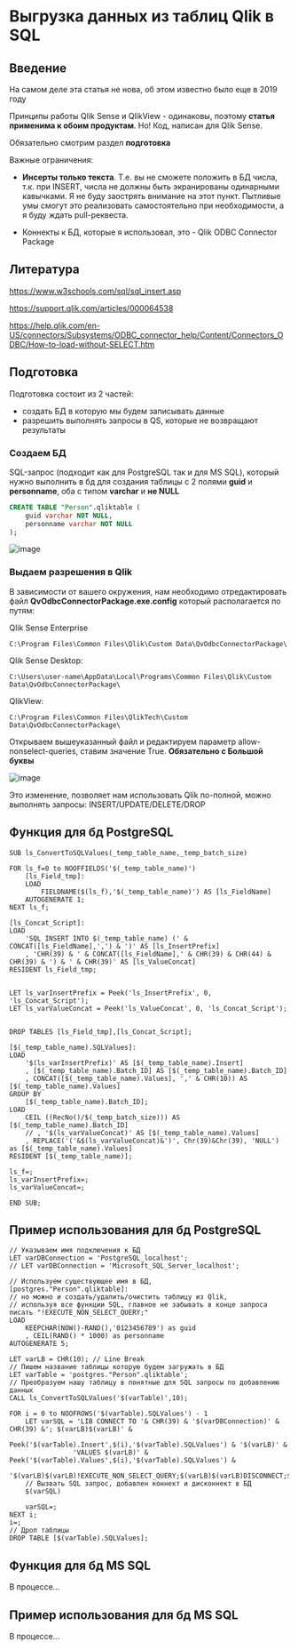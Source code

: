 # Выгрузка данных из таблиц Qlik в SQL

## Введение

На самом деле эта статья не нова, об этом известно было еще в 2019 году

Принципы работы Qlik Sense и QlikView - одинаковы, поэтому **статья применима к обоим продуктам**. Но! Код, написан для Qlik Sense.

Обязательно смотрим раздел **подготовка**

Важные ограничения:

- **Инсерты только текста**. Т.е. вы не сможете положить в БД числа, т.к. при INSERT, числа не должны быть экранированы одинарными кавычками. Я не буду заострять внимание на этот пункт. Пытливые умы смогут это реализовать самостоятельно при необходимости, а я буду ждать pull-реквеста.

- Коннекты к БД, которые я использовал, это - Qlik ODBC Connector Package

## Литература

https://www.w3schools.com/sql/sql_insert.asp

https://support.qlik.com/articles/000064538

https://help.qlik.com/en-US/connectors/Subsystems/ODBC_connector_help/Content/Connectors_ODBC/How-to-load-without-SELECT.htm



## Подготовка

Подготовка состоит из 2 частей:
- создать БД в которую мы будем записывать данные
- разрешить выполнять запросы в QS, которые не возвращают результаты

### Создаем БД

SQL-запрос (подходит как для PostgreSQL так и для MS SQL), который нужно выполнить в бд для создания таблицы с 2 полями **guid** и **personname**, оба с типом **varchar** и **не NULL**
``` sql
CREATE TABLE "Person".qliktable (
	guid varchar NOT NULL,
	personname varchar NOT NULL
);
```
![image](https://user-images.githubusercontent.com/8188055/194236938-bd4c68be-fac0-4660-966e-62d28c609f90.png)


### Выдаем разрешения в Qlik

В зависимости от вашего окружения, нам необходимо отредактировать файл **QvOdbcConnectorPackage.exe.config** который располагается по путям:

Qlik Sense Enterprise
```
C:\Program Files\Common Files\Qlik\Custom Data\QvOdbcConnectorPackage\
```
Qlik Sense Desktop:
```
C:\Users\user-name\AppData\Local\Programs\Common Files\Qlik\Custom Data\QvOdbcConnectorPackage\
```
QlikView:
```
C:\Program Files\Common Files\QlikTech\Custom Data\QvOdbcConnectorPackage\
```

Открываем вышеуказанный файл и редактируем параметр allow-nonselect-queries, ставим значение True. **Обязательно с Большой буквы**

![image](https://user-images.githubusercontent.com/8188055/194237031-5dac45e4-5ba0-47d1-aab9-c1c531b99d83.png)


Это изменение, позволяет нам использовать Qlik по-полной, можно выполнять запросы: INSERT/UPDATE/DELETE/DROP


## Функция для бд PostgreSQL
```
SUB ls_ConvertToSQLValues(_temp_table_name,_temp_batch_size)

FOR ls_f=0 to NOOFFIELDS('$(_temp_table_name)')
    [ls_Field_tmp]:
    LOAD
        FIELDNAME($(ls_f),'$(_temp_table_name)') AS [ls_FieldName]
    AUTOGENERATE 1;
NEXT ls_f;

[ls_Concat_Script]:
LOAD
    'SQL INSERT INTO $(_temp_table_name) (' & CONCAT([ls_FieldName],',') & ')' AS [ls_InsertPrefix]
    , 'CHR(39) & ' & CONCAT([ls_FieldName],' & CHR(39) & CHR(44) & CHR(39) & ') & ' & CHR(39)' AS [ls_ValueConcat]
RESIDENT ls_Field_tmp;


LET ls_varInsertPrefix = Peek('ls_InsertPrefix', 0, 'ls_Concat_Script');
LET ls_varValueConcat = Peek('ls_ValueConcat', 0, 'ls_Concat_Script');


DROP TABLES [ls_Field_tmp],[ls_Concat_Script];

[$(_temp_table_name).SQLValues]:
LOAD
    '$(ls_varInsertPrefix)' AS [$(_temp_table_name).Insert]
    , [$(_temp_table_name).Batch_ID] AS [$(_temp_table_name).Batch_ID]
    , CONCAT([$(_temp_table_name).Values], ',' & CHR(10)) AS [$(_temp_table_name).Values]
GROUP BY
    [$(_temp_table_name).Batch_ID];
LOAD
    CEIL ((RecNo()/$(_temp_batch_size))) AS [$(_temp_table_name).Batch_ID]
    // , '$(ls_varValueConcat)' AS [$(_temp_table_name).Values]
    , REPLACE('('&$(ls_varValueConcat)&')', Chr(39)&Chr(39), 'NULL') as [$(_temp_table_name).Values]
RESIDENT [$(_temp_table_name)];

ls_f=;
ls_varInsertPrefix=;
ls_varValueConcat=;

END SUB;
```

## Пример использования для бд PostgreSQL
```
// Указываем имя подключения к БД
LET varDBConnection = 'PostgreSQL_localhost';
// LET varDBConnection = 'Microsoft_SQL_Server_localhost';

// Используем существующее имя в БД,
[postgres."Person".qliktable]:
// но можно и создать/удалить/очистить таблицу из Qlik,
// используя все функции SQL, главное не забывать в конце запроса писать "!EXECUTE_NON_SELECT_QUERY;"
LOAD
    KEEPCHAR(NOW()-RAND(),'0123456789') as guid
	, CEIL(RAND() * 1000) as personname
AUTOGENERATE 5;

LET varLB = CHR(10); // Line Break
// Пишем название таблицы которую будем загружать в БД
LET varTable = 'postgres."Person".qliktable';
// Преобразуем нашу таблицу в понятные для SQL запросы по добавлению данных
CALL ls_ConvertToSQLValues('$(varTable)',10);

FOR i = 0 to NOOFROWS('$(varTable).SQLValues') - 1
    LET varSQL = 'LIB CONNECT TO '& CHR(39) & '$(varDBConnection)' & CHR(39) &'; $(varLB)$(varLB)' &
                Peek('$(varTable).Insert',$(i),'$(varTable).SQLValues') & '$(varLB)' &
                'VALUES $(varLB)' & Peek('$(varTable).Values',$(i),'$(varTable).SQLValues') &
                '$(varLB)$(varLB)!EXECUTE_NON_SELECT_QUERY;$(varLB)$(varLB)DISCONNECT;$(varLB)$(varLB)';
    // Вызвать SQL запрос, добавлен коннект и дисконнект в БД
    $(varSQL)

    varSQL=;
NEXT i;
i=;
// Дроп таблицы
DROP TABLE [$(varTable).SQLValues];
```

## Функция для бд MS SQL
В процессе...
## Пример использования для бд MS SQL
В процессе...
